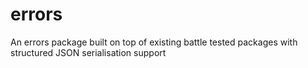 # errors
An errors package built on top of existing battle tested packages with structured JSON serialisation support
